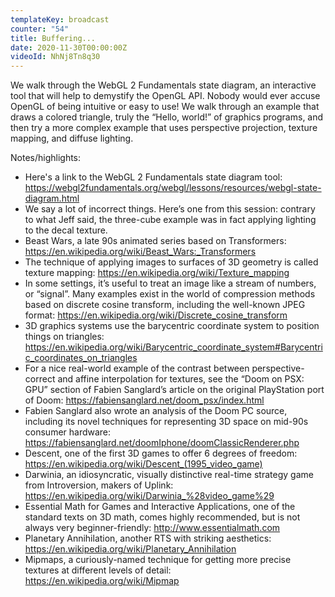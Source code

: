 ```yaml
---
templateKey: broadcast
counter: "54"
title: Buffering...
date: 2020-11-30T00:00:00Z
videoId: NhNj8Tn8q30
---
```

We walk through the WebGL 2 Fundamentals state diagram, an interactive tool that will help to demystify the OpenGL API. Nobody would ever accuse OpenGL of being intuitive or easy to use! We walk through an example that draws a colored triangle, truly the “Hello, world!” of graphics programs, and then try a more complex example that uses perspective projection, texture mapping, and diffuse lighting.

Notes/highlights:

- Here's a link to the WebGL 2 Fundamentals state diagram tool: https://webgl2fundamentals.org/webgl/lessons/resources/webgl-state-diagram.html
- We say a lot of incorrect things. Here’s one from this session: contrary to what Jeff said, the three-cube example was in fact applying lighting to the decal texture.
- Beast Wars, a late 90s animated series based on Transformers: https://en.wikipedia.org/wiki/Beast_Wars:_Transformers
- The technique of applying images to surfaces of 3D geometry is called texture mapping: https://en.wikipedia.org/wiki/Texture_mapping
- In some settings, it’s useful to treat an image like a stream of numbers, or “signal”. Many examples exist in the world of compression methods based on discrete cosine transform, including the well-known JPEG format: https://en.wikipedia.org/wiki/Discrete_cosine_transform
- 3D graphics systems use the barycentric coordinate system to position things on triangles: https://en.wikipedia.org/wiki/Barycentric_coordinate_system#Barycentric_coordinates_on_triangles
- For a nice real-world example of the contrast between perspective-correct and affine interpolation for textures, see the “Doom on PSX: GPU” section of Fabien Sanglard’s article on the original PlayStation port of Doom: https://fabiensanglard.net/doom_psx/index.html
- Fabien Sanglard also wrote an analysis of the Doom PC source, including its novel techniques for representing 3D space on mid-90s consumer hardware: https://fabiensanglard.net/doomIphone/doomClassicRenderer.php
- Descent, one of the first 3D games to offer 6 degrees of freedom: https://en.wikipedia.org/wiki/Descent_(1995_video_game)
- Darwinia, an idiosyncratic, visually distinctive real-time strategy game from Introversion, makers of Uplink: https://en.wikipedia.org/wiki/Darwinia_%28video_game%29
- Essential Math for Games and Interactive Applications, one of the standard texts on 3D math, comes highly recommended, but is not always very beginner-friendly: http://www.essentialmath.com
- Planetary Annihilation, another RTS with striking aesthetics: https://en.wikipedia.org/wiki/Planetary_Annihilation
- Mipmaps, a curiously-named technique for getting more precise textures at different levels of detail: https://en.wikipedia.org/wiki/Mipmap
